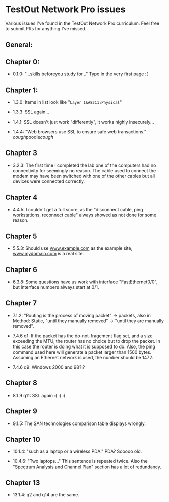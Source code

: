 # TestOut Network Pro issues

Various issues I've found in the TestOut Network Pro curriculum.  Feel free to submit PRs for anything I've missed.

## General:

## Chapter 0:

- 0.1.0: "...skills beforeyou study for..." Typo in the very first page :(

## Chapter 1:

- 1.3.0: Items in list look like "`Layer 1&#8211;Physical`"

- 1.3.3: SSL again...

- 1.4.1: SSL doesn't just work "differently", it works highly insecurely...

- 1.4.4: "Web browsers use SSL to ensure safe web transactions."  *cough*poodle*cough*

## Chapter 3

- 3.2.3: The first time I completed the lab one of the computers had no connectivity for seemingly no reason.  The cable used to connect the modem may have been switched with one of the other cables but all devices were connected correctly.

## Chapter 4

- 4.4.5: I couldn't get a full score, as the "disconnect cable, ping workstations, reconnect cable" always showed as not done for some reason.

## Chapter 5

- 5.5.3: Should use www.example.com as the example site, www.mydomain.com is a real site.

## Chapter 6

- 6.3.8: Some questions have us work with interface "FastEthernet0/0", but interface numbers always start at 0/1.

## Chapter 7

- 7.1.2: "Routing is the process of moving packet" -> packets, also in Method: Static, "until they manually removed" -> "until they are manually removed".

- 7.4.6 q1: If the packet has the do-not-fragement flag set, and a size exceeding the MTU, the router has no choice but to drop the packet.  In this case the router is doing what it is supposed to do.  Also, the ping command used here will generate a packet larger than 1500 bytes.  Assuming an Ethernet network is used, the number should be 1472.

- 7.4.6 q9: Windows 2000 and 98?!?

## Chapter 8

- 8.1.9 q11: SSL again :( :( :(

## Chapter 9

- 9.1.5: The SAN technologies comparison table displays wrongly.

## Chapter 10

- 10.1.4: "such as a laptop or a wireless PDA."  PDA?  Sooooo old.

- 10.4.6: "Two laptops..."  This sentence is repeated twice.  Also the "Spectrum Analysis and Channel Plan" section has a lot of redundancy.

## Chapter 13

- 13.1.4: q2 and q14 are the same.

